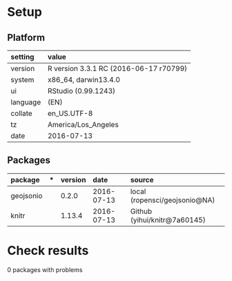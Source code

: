 # Setup

## Platform

|setting  |value                                  |
|:--------|:--------------------------------------|
|version  |R version 3.3.1 RC (2016-06-17 r70799) |
|system   |x86_64, darwin13.4.0                   |
|ui       |RStudio (0.99.1243)                    |
|language |(EN)                                   |
|collate  |en_US.UTF-8                            |
|tz       |America/Los_Angeles                    |
|date     |2016-07-13                             |

## Packages

|package   |*  |version |date       |source                        |
|:---------|:--|:-------|:----------|:-----------------------------|
|geojsonio |   |0.2.0   |2016-07-13 |local (ropensci/geojsonio@NA) |
|knitr     |   |1.13.4  |2016-07-13 |Github (yihui/knitr@7a60145)  |

# Check results
0 packages with problems



